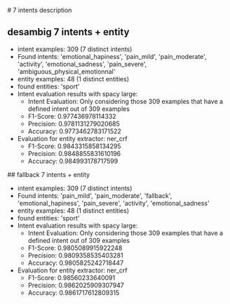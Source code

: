 # 7 intents description
## desambig 7 intents + entity

* intent examples: 309 (7 distinct intents)
* Found intents: 'emotional_hapiness', 'pain_mild', 'pain_moderate', 'activity', 'emotional_sadness', 'pain_severe', 'ambiguous_physical_emotionnal'
* entity examples: 48 (1 distinct entities)
* found entities: 'sport'
* Intent evaluation results with spacy large:
	* Intent Evaluation: Only considering those 309 examples that have a defined intent out of 309 examples
	* F1-Score:  0.977436978114332
	* Precision: 0.9781131279020685
	* Accuracy:  0.9773462783171522
* Evaluation for entity extractor: ner_crf 
	* F1-Score:  0.9843315858134295
	* Precision: 0.9848855831610196
	* Accuracy:  0.984993178717599

## fallback 7 intents + entity

* intent examples: 309 (7 distinct intents)
* Found intents: 'pain_mild', 'pain_moderate', 'fallback', 'emotional_hapiness', 'pain_severe', 'activity', 'emotional_sadness'
* entity examples: 48 (1 distinct entities)
* found entities: 'sport'
* Intent evaluation results with spacy large:
	* Intent Evaluation: Only considering those 309 examples that have a defined intent out of 309 examples
	* F1-Score:  0.9805089915922248
	* Precision: 0.9809358535403281
	* Accuracy:  0.9805825242718447
* Evaluation for entity extractor: ner_crf 
	* F1-Score:  0.98560233640091
	* Precision: 0.9862025909307947
	* Accuracy:  0.9861717612809315




